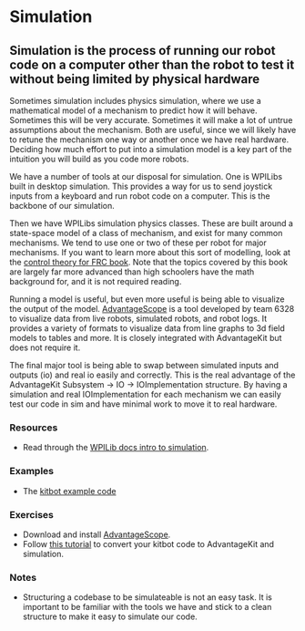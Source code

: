 # Simulation

## Simulation is the process of running our robot code on a computer other than the robot to test it without being limited by physical hardware

Sometimes simulation includes physics simulation, where we use a mathematical model of a mechanism to predict how it will behave.
Sometimes this will be very accurate.
Sometimes it will make a lot of untrue assumptions about the mechanism.
Both are useful, since we will likely have to retune the mechanism one way or another once we have real hardware.
Deciding how much effort to put into a simulation model is a key part of the intuition you will build as you code more robots.

We have a number of tools at our disposal for simulation.
One is WPILibs built in desktop simulation.
This provides a way for us to send joystick inputs from a keyboard and run robot code on a computer.
This is the backbone of our simulation.

Then we have WPILibs simulation physics classes.
These are built around a state-space model of a class of mechanism, and exist for many common mechanisms.
We tend to use one or two of these per robot for major mechanisms.
If you want to learn more about this sort of modelling, look at the [control theory for FRC book](https://file.tavsys.net/control/controls-engineering-in-frc.pdf).
Note that the topics covered by this book are largely far more advanced than high schoolers have the math background for, and it is not required reading.

Running a model is useful, but even more useful is being able to visualize the output of the model.
[AdvantageScope](https://github.com/Mechanical-Advantage/AdvantageScope) is a tool developed by team 6328 to visualize data from live robots, simulated robots, and robot logs.
It provides a variety of formats to visualize data from line graphs to 3d field models to tables and more.
It is closely integrated with AdvantageKit but does not require it.

The final major tool is being able to swap between simulated inputs and outputs (io) and real io easily and correctly.
This is the real advantage of the AdvantageKit Subsystem -> IO -> IOImplementation structure.
By having a simulation and real IOImplementation for each mechanism we can easily test our code in sim and have minimal work to move it to real hardware.

### Resources

- Read through the [WPILib docs intro to simulation](https://docs.wpilib.org/en/stable/docs/software/wpilib-tools/robot-simulation/introduction.html).

### Examples

- The [kitbot example code](../../Examples/KitbotDemoSim)

### Exercises

- Download and install [AdvantageScope](https://github.com/Mechanical-Advantage/AdvantageScope).
- Follow [this tutorial](KitbotExampleWalkthroughSim.md) to convert your kitbot code to AdvantageKit and simulation.

### Notes

- Structuring a codebase to be simulateable is not an easy task.
  It is important to be familiar with the tools we have and stick to a clean structure to make it easy to simulate our code.

